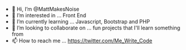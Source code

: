 - 👋 Hi, I’m @MattMakesNoise
- 👀 I’m interested in ... Front End 
- 🌱 I’m currently learning ... Javascript, Bootstrap and PHP
- 💞️ I’m looking to collaborate on ... fun projects that I'll learn something from
- 📫 How to reach me ... https://twitter.com/Me_Write_Code

<!---
MattMakesNoise/MattMakesNoise is a ✨ special ✨ repository because its `README.md` (this file) appears on your GitHub profile.
You can click the Preview link to take a look at your changes.
--->
